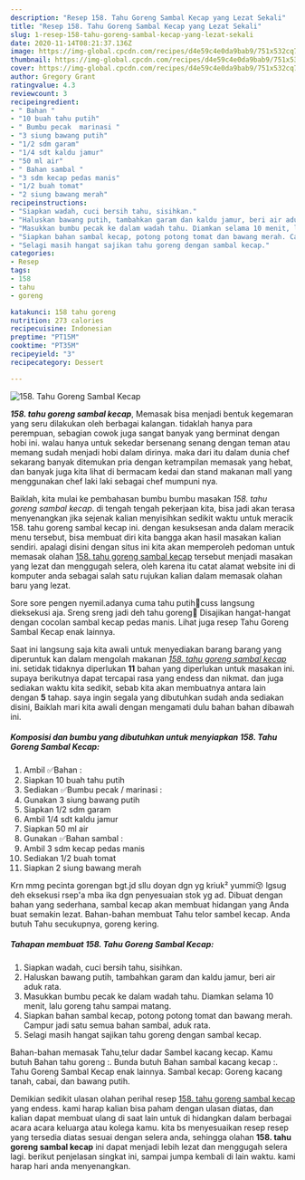 ```yaml
---
description: "Resep 158. Tahu Goreng Sambal Kecap yang Lezat Sekali"
title: "Resep 158. Tahu Goreng Sambal Kecap yang Lezat Sekali"
slug: 1-resep-158-tahu-goreng-sambal-kecap-yang-lezat-sekali
date: 2020-11-14T08:21:37.136Z
image: https://img-global.cpcdn.com/recipes/d4e59c4e0da9bab9/751x532cq70/158-tahu-goreng-sambal-kecap-foto-resep-utama.jpg
thumbnail: https://img-global.cpcdn.com/recipes/d4e59c4e0da9bab9/751x532cq70/158-tahu-goreng-sambal-kecap-foto-resep-utama.jpg
cover: https://img-global.cpcdn.com/recipes/d4e59c4e0da9bab9/751x532cq70/158-tahu-goreng-sambal-kecap-foto-resep-utama.jpg
author: Gregory Grant
ratingvalue: 4.3
reviewcount: 3
recipeingredient:
- " Bahan "
- "10 buah tahu putih"
- " Bumbu pecak  marinasi "
- "3 siung bawang putih"
- "1/2 sdm garam"
- "1/4 sdt kaldu jamur"
- "50 ml air"
- " Bahan sambal "
- "3 sdm kecap pedas manis"
- "1/2 buah tomat"
- "2 siung bawang merah"
recipeinstructions:
- "Siapkan wadah, cuci bersih tahu, sisihkan."
- "Haluskan bawang putih, tambahkan garam dan kaldu jamur, beri air aduk rata."
- "Masukkan bumbu pecak ke dalam wadah tahu. Diamkan selama 10 menit, lalu goreng tahu sampai matang."
- "Siapkan bahan sambal kecap, potong potong tomat dan bawang merah. Campur jadi satu semua bahan sambal, aduk rata."
- "Selagi masih hangat sajikan tahu goreng dengan sambal kecap."
categories:
- Resep
tags:
- 158
- tahu
- goreng

katakunci: 158 tahu goreng 
nutrition: 273 calories
recipecuisine: Indonesian
preptime: "PT15M"
cooktime: "PT35M"
recipeyield: "3"
recipecategory: Dessert

---
```



![158. Tahu Goreng Sambal Kecap](https://img-global.cpcdn.com/recipes/d4e59c4e0da9bab9/751x532cq70/158-tahu-goreng-sambal-kecap-foto-resep-utama.jpg)

<b><i>158. tahu goreng sambal kecap</i></b>, Memasak bisa menjadi bentuk kegemaran yang seru dilakukan oleh berbagai kalangan. tidaklah hanya para perempuan, sebagian cowok juga sangat banyak yang berminat dengan hobi ini. walau hanya untuk sekedar bersenang senang dengan teman atau memang sudah menjadi hobi dalam dirinya. maka dari itu dalam dunia chef sekarang banyak ditemukan pria dengan ketrampilan memasak yang hebat, dan banyak juga kita lihat di bermacam kedai dan stand makanan mall yang menggunakan chef laki laki sebagai chef mumpuni nya.

Baiklah, kita mulai ke pembahasan bumbu bumbu masakan <i>158. tahu goreng sambal kecap</i>. di tengah tengah pekerjaan kita, bisa jadi akan terasa menyenangkan jika sejenak kalian menyisihkan sedikit waktu untuk meracik 158. tahu goreng sambal kecap ini. dengan kesuksesan anda dalam meracik menu tersebut, bisa membuat diri kita bangga akan hasil masakan kalian sendiri. apalagi disini dengan situs ini kita akan memperoleh pedoman untuk memasak olahan <u>158. tahu goreng sambal kecap</u> tersebut menjadi masakan yang lezat dan menggugah selera, oleh karena itu catat alamat website ini di komputer anda sebagai salah satu rujukan kalian dalam memasak olahan baru yang lezat.

Sore sore pengen nyemil.adanya cuma tahu putih🤫cuss langsung dieksekusi aja. Sreng sreng jadi deh tahu goreng🤭 Disajikan hangat-hangat dengan cocolan sambal kecap pedas manis. Lihat juga resep Tahu Goreng Sambal Kecap enak lainnya.


Saat ini langsung saja kita awali untuk menyediakan barang barang yang diperuntuk kan dalam mengolah makanan <u><i>158. tahu goreng sambal kecap</i></u> ini. setidak tidaknya diperlukan <b>11</b> bahan yang diperlukan untuk masakan ini. supaya berikutnya dapat tercapai rasa yang endess dan nikmat. dan juga sediakan waktu kita sedikit, sebab kita akan membuatnya antara lain dengan <b>5</b> tahap. saya ingin segala yang dibutuhkan sudah anda sediakan disini, Baiklah mari kita awali dengan mengamati dulu bahan bahan dibawah ini.

<!--inarticleads1-->

##### Komposisi dan bumbu yang dibutuhkan untuk menyiapkan 158. Tahu Goreng Sambal Kecap:

1. Ambil  ✅Bahan :
1. Siapkan 10 buah tahu putih
1. Sediakan  ✅Bumbu pecak / marinasi :
1. Gunakan 3 siung bawang putih
1. Siapkan 1/2 sdm garam
1. Ambil 1/4 sdt kaldu jamur
1. Siapkan 50 ml air
1. Gunakan  ✅Bahan sambal :
1. Ambil 3 sdm kecap pedas manis
1. Sediakan 1/2 buah tomat
1. Siapkan 2 siung bawang merah


Krn mmg pecinta gorengan bgt.jd sllu doyan dgn yg kriuk² yummi😚 lgsug deh eksekusi rsep&#39;a mba ika dgn penyesuaian stok yg ad. Dibuat dengan bahan yang sederhana, sambal kecap akan membuat hidangan yang Anda buat semakin lezat. Bahan-bahan membuat Tahu telor sambel kecap. Anda butuh Tahu secukupnya, goreng kering. 

<!--inarticleads2-->

##### Tahapan membuat 158. Tahu Goreng Sambal Kecap:

1. Siapkan wadah, cuci bersih tahu, sisihkan.
1. Haluskan bawang putih, tambahkan garam dan kaldu jamur, beri air aduk rata.
1. Masukkan bumbu pecak ke dalam wadah tahu. Diamkan selama 10 menit, lalu goreng tahu sampai matang.
1. Siapkan bahan sambal kecap, potong potong tomat dan bawang merah. Campur jadi satu semua bahan sambal, aduk rata.
1. Selagi masih hangat sajikan tahu goreng dengan sambal kecap.


Bahan-bahan memasak Tahu,telur dadar Sambel kacang kecap. Kamu butuh Bahan tahu goreng :. Bunda butuh Bahan sambal kacang kecap :. Tahu Goreng Sambal Kecap enak lainnya. Sambal kecap: Goreng kacang tanah, cabai, dan bawang putih. 

Demikian sedikit ulasan olahan perihal resep <u>158. tahu goreng sambal kecap</u> yang endess. kami harap kalian bisa paham dengan ulasan diatas, dan kalian dapat membuat ulang di saat lain untuk di hidangkan dalam berbagai acara acara keluarga atau kolega kamu. kita bs menyesuaikan resep resep yang tersedia diatas sesuai dengan selera anda, sehingga olahan <b>158. tahu goreng sambal kecap</b> ini dapat menjadi lebih lezat dan menggugah selera lagi. berikut penjelasan singkat ini, sampai jumpa kembali di lain waktu. kami harap hari anda menyenangkan.
